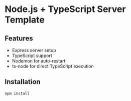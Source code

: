 # Node.js + TypeScript Server Template

## Features
- Express server setup
- TypeScript support
- Nodemon for auto-restart
- ts-node for direct TypeScript execution

## Installation
```bash
npm install
